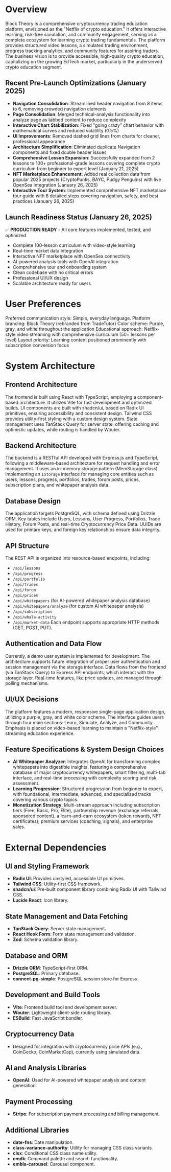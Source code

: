 # Overview
Block Theory is a comprehensive cryptocurrency trading education platform, envisioned as the "Netflix of crypto education." It offers interactive learning, risk-free simulation, and community engagement, serving as a complete ecosystem for learning crypto trading fundamentals. The platform provides structured video lessons, a simulated trading environment, progress tracking analytics, and community features for aspiring traders. The business vision is to provide accessible, high-quality crypto education, capitalizing on the growing EdTech market, particularly in the underserved crypto education segment.

## Recent Pre-Launch Optimizations (January 2025)
- **Navigation Consolidation**: Streamlined header navigation from 8 items to 6, removing crowded navigation elements
- **Page Consolidation**: Merged technical-analysis functionality into analyze page as tabbed content to reduce complexity
- **Interactive Chart Stabilization**: Fixed "going crazy" chart behavior with mathematical curves and reduced volatility (0.5%)
- **UI Improvements**: Removed dashed grid lines from charts for cleaner, professional appearance
- **Architecture Simplification**: Eliminated duplicate Navigation components and fixed double header issues
- **Comprehensive Lesson Expansion**: Successfully expanded from 2 lessons to 100+ professional-grade lessons covering complete crypto curriculum from beginner to expert level (January 21, 2025)
- **NFT Marketplace Enhancement**: Added real collection data from popular 2025 projects (CryptoPunks, BAYC, Pudgy Penguins) with live OpenSea integration (January 26, 2025)
- **Interactive Tour System**: Implemented comprehensive NFT marketplace tour guide with 8 detailed steps covering navigation, safety, and best practices (January 26, 2025)

## Launch Readiness Status (January 26, 2025)
✅ **PRODUCTION READY** - All core features implemented, tested, and optimized
- Complete 100-lesson curriculum with video-style learning
- Real-time market data integration
- Interactive NFT marketplace with OpenSea connectivity  
- AI-powered analysis tools with OpenAI integration
- Comprehensive tour and onboarding system
- Clean codebase with no critical errors
- Professional UI/UX design
- Scalable architecture ready for users

# User Preferences
Preferred communication style: Simple, everyday language.
Platform branding: Block Theory (rebranded from TradeTutor)
Color scheme: Purple, gray, and white throughout the application
Educational approach: Netflix-style video streaming with comprehensive curriculum (50+ lessons per level)
Layout priority: Learning content positioned prominently with subscription conversion focus

# System Architecture

## Frontend Architecture
The frontend is built using React with TypeScript, employing a component-based architecture. It utilizes Vite for fast development and optimized builds. UI components are built with shadcn/ui, based on Radix UI primitives, ensuring accessibility and consistent design. Tailwind CSS provides utility-first styling with a custom design system. State management uses TanStack Query for server state, offering caching and optimistic updates, while routing is handled by Wouter.

## Backend Architecture
The backend is a RESTful API developed with Express.js and TypeScript, following a middleware-based architecture for request handling and error management. It uses an in-memory storage pattern (MemStorage class) implementing an `IStorage` interface for managing core entities such as users, lessons, progress, portfolios, trades, forum posts, prices, subscription plans, and whitepaper analysis data.

## Database Design
The application targets PostgreSQL, with schema defined using Drizzle ORM. Key tables include Users, Lessons, User Progress, Portfolios, Trade History, Forum Posts, and real-time Cryptocurrency Price Data. UUIDs are used for primary keys, and foreign key relationships ensure data integrity.

## API Structure
The REST API is organized into resource-based endpoints, including:
- `/api/lessons`
- `/api/progress`
- `/api/portfolio`
- `/api/trades`
- `/api/forum`
- `/api/prices`
- `/api/whitepapers` (for AI-powered whitepaper analysis database)
- `/api/whitepapers/analyze` (for custom AI whitepaper analysis)
- `/api/subscription`
- `/api/whale-activity`
- `/api/market-data`
Each endpoint supports appropriate HTTP methods (GET, POST, PUT).

## Authentication and Data Flow
Currently, a demo user system is implemented for development. The architecture supports future integration of proper user authentication and session management via the storage interface. Data flows from the frontend (via TanStack Query) to Express API endpoints, which interact with the storage layer. Real-time features, like price updates, are managed through polling mechanisms.

## UI/UX Decisions
The platform features a modern, responsive single-page application design, utilizing a purple, gray, and white color scheme. The interface guides users through four main sections: Learn, Simulate, Analyze, and Community. Emphasis is placed on video-based learning to maintain a "Netflix-style" streaming education experience.

## Feature Specifications & System Design Choices
- **AI Whitepaper Analyzer**: Integrates OpenAI for transforming complex whitepapers into digestible insights, featuring a comprehensive database of major cryptocurrency whitepapers, smart filtering, multi-tab interface, and real-time processing with complexity scoring and risk assessment.
- **Learning Progression**: Structured progression from beginner to expert, with foundational, intermediate, advanced, and specialized tracks covering various crypto topics.
- **Monetization Strategy**: Multi-stream approach including subscription tiers (Free, Basic, Pro, Elite), partnership revenue (exchange referrals, sponsored content), a learn-and-earn ecosystem (token rewards, NFT certificates), premium services (coaching, signals), and enterprise sales.

# External Dependencies

## UI and Styling Framework
- **Radix UI**: Provides unstyled, accessible UI primitives.
- **Tailwind CSS**: Utility-first CSS framework.
- **shadcn/ui**: Pre-built component library combining Radix UI with Tailwind CSS.
- **Lucide React**: Icon library.

## State Management and Data Fetching
- **TanStack Query**: Server state management.
- **React Hook Form**: Form state management and validation.
- **Zod**: Schema validation library.

## Database and ORM
- **Drizzle ORM**: TypeScript-first ORM.
- **PostgreSQL**: Primary database.
- **connect-pg-simple**: PostgreSQL session store for Express.

## Development and Build Tools
- **Vite**: Frontend build tool and development server.
- **Wouter**: Lightweight client-side routing library.
- **ESBuild**: Fast JavaScript bundler.

## Cryptocurrency Data
- Designed for integration with cryptocurrency price APIs (e.g., CoinGecko, CoinMarketCap), currently using simulated data.

## AI and Analysis Libraries
- **OpenAI**: Used for AI-powered whitepaper analysis and content generation.

## Payment Processing
- **Stripe**: For subscription payment processing and billing management.

## Additional Libraries
- **date-fns**: Date manipulation.
- **class-variance-authority**: Utility for managing CSS class variants.
- **clsx**: Conditional CSS class name utility.
- **cmdk**: Command palette and search functionality.
- **embla-carousel**: Carousel component.